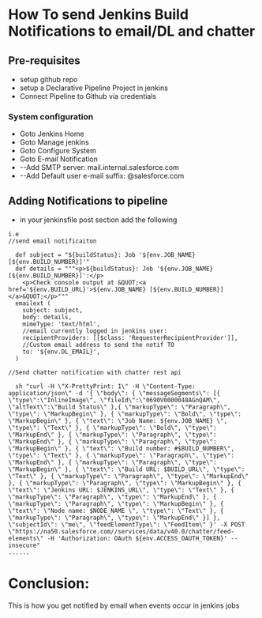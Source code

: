 
# How To send Jenkins Build Notifications to email/DL and chatter

## Pre-requisites
* setup github repo
* setup a Declarative Pipeline Project in jenkins
* Connect Pipeline to Github via credentials

### System configuration 
* Goto Jenkins Home 
* Goto Manage jenkins
* Goto Configure System  
* Goto E-mail Notification  
* --Add SMTP server: mail.internal.salesforce.com 
* --Add Default user e-mail suffix:  @salesforce.com

## Adding Notifications to pipeline
* in your jenkinsfile post section add the following
``` 
i.e 
//send email notificaiton

  def subject = "${buildStatus}: Job '${env.JOB_NAME} [${env.BUILD_NUMBER}]'"
  def details = """<p>${buildStatus}: Job '${env.JOB_NAME} [${env.BUILD_NUMBER}]':</p>
    <p>Check console output at &QUOT;<a href='${env.BUILD_URL}'>${env.JOB_NAME} [${env.BUILD_NUMBER}]</a>&QUOT;</p>"""  
  emailext (  
    subject: subject,
    body: details,      
    mimeType: 'text/html',
    //email currently logged in jenkins user: 
    recipientProviders: [[$class: 'RequesterRecipientProvider']], 
    //Custom email address to send the notif TO
    to: '${env.DL_EMAIL}',
  ) 
  
//Send chatter notification with chatter rest api

  sh "curl -H \"X-PrettyPrint: 1\" -H \"Content-Type: application/json\" -d '{ \"body\": { \"messageSegments\": [{ \"type\":\"InlineImage\", \"fileId\":\"0690V0000048AGnQAM\", \"altText\":\"Build Status\" },{ \"markupType\": \"Paragraph\", \"type\": \"MarkupBegin\" }, { \"markupType\": \"Bold\", \"type\": \"MarkupBegin\" }, { \"text\": \"Job Name: ${env.JOB_NAME} \", \"type\": \"Text\" }, { \"markupType\": \"Bold\", \"type\": \"MarkupEnd\" }, { \"markupType\": \"Paragraph\", \"type\": \"MarkupEnd\" }, { \"markupType\": \"Paragraph\", \"type\": \"MarkupBegin\" }, { \"text\": \"Build number: #$BUILD_NUMBER\", \"type\": \"Text\" }, { \"markupType\": \"Paragraph\", \"type\": \"MarkupEnd\" }, { \"markupType\": \"Paragraph\", \"type\": \"MarkupBegin\" }, { \"text\": \"Build URL: $BUILD_URL\", \"type\": \"Text\" }, { \"markupType\": \"Paragraph\", \"type\": \"MarkupEnd\" }, { \"markupType\": \"Paragraph\", \"type\": \"MarkupBegin\" }, { \"text\": \"Jenkins URL: $JENKINS_URL\", \"type\": \"Text\" }, { \"markupType\": \"Paragraph\", \"type\": \"MarkupEnd\" }, { \"markupType\": \"Paragraph\", \"type\": \"MarkupBegin\" }, { \"text\": \"Node name: $NODE_NAME \", \"type\": \"Text\" }, { \"markupType\": \"Paragraph\", \"type\": \"MarkupEnd\" }] }, \"subjectId\": \"me\", \"feedElementType\": \"FeedItem\" }' -X POST \"https://na50.salesforce.com//services/data/v40.0/chatter/feed-elements\" -H 'Authorization: OAuth ${env.ACCESS_OAUTH_TOKEN}' --insecure"
......
```


# Conclusion:
This is how you get notified by email when events occur in jenkins jobs
